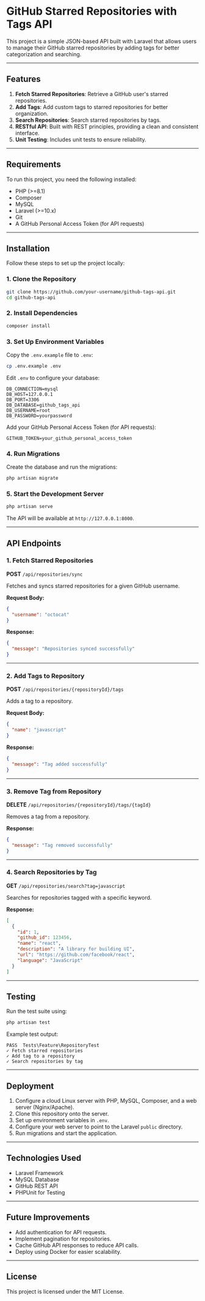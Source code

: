 # **GitHub Starred Repositories with Tags API**

This project is a simple JSON-based API built with Laravel that allows users to manage their GitHub starred repositories by adding tags for better categorization and searching.

---

## **Features**
1. **Fetch Starred Repositories**: Retrieve a GitHub user's starred repositories.
2. **Add Tags**: Add custom tags to starred repositories for better organization.
3. **Search Repositories**: Search starred repositories by tags.
4. **RESTful API**: Built with REST principles, providing a clean and consistent interface.
5. **Unit Testing**: Includes unit tests to ensure reliability.

---

## **Requirements**
To run this project, you need the following installed:
- PHP (>=8.1)
- Composer
- MySQL
- Laravel (>=10.x)
- Git
- A GitHub Personal Access Token (for API requests)

---

## **Installation**
Follow these steps to set up the project locally:

### 1. Clone the Repository
```bash
git clone https://github.com/your-username/github-tags-api.git
cd github-tags-api
```

### 2. Install Dependencies
```bash
composer install
```

### 3. Set Up Environment Variables
Copy the `.env.example` file to `.env`:
```bash
cp .env.example .env
```
Edit `.env` to configure your database:
```env
DB_CONNECTION=mysql
DB_HOST=127.0.0.1
DB_PORT=3306
DB_DATABASE=github_tags_api
DB_USERNAME=root
DB_PASSWORD=yourpassword
```

Add your GitHub Personal Access Token (for API requests):
```env
GITHUB_TOKEN=your_github_personal_access_token
```

### 4. Run Migrations
Create the database and run the migrations:
```bash
php artisan migrate
```

### 5. Start the Development Server
```bash
php artisan serve
```

The API will be available at `http://127.0.0.1:8000`.

---

## **API Endpoints**

### **1. Fetch Starred Repositories**
**POST** `/api/repositories/sync`

Fetches and syncs starred repositories for a given GitHub username.

**Request Body:**
```json
{
  "username": "octocat"
}
```

**Response:**
```json
{
  "message": "Repositories synced successfully"
}
```

---

### **2. Add Tags to Repository**
**POST** `/api/repositories/{repositoryId}/tags`

Adds a tag to a repository.

**Request Body:**
```json
{
  "name": "javascript"
}
```

**Response:**
```json
{
  "message": "Tag added successfully"
}
```

---

### **3. Remove Tag from Repository**
**DELETE** `/api/repositories/{repositoryId}/tags/{tagId}`

Removes a tag from a repository.

**Response:**
```json
{
  "message": "Tag removed successfully"
}
```

---

### **4. Search Repositories by Tag**
**GET** `/api/repositories/search?tag=javascript`

Searches for repositories tagged with a specific keyword.

**Response:**
```json
[
  {
    "id": 1,
    "github_id": 123456,
    "name": "react",
    "description": "A library for building UI",
    "url": "https://github.com/facebook/react",
    "language": "JavaScript"
  }
]
```

---

## **Testing**
Run the test suite using:
```bash
php artisan test
```
Example test output:
```
PASS  Tests\Feature\RepositoryTest
✓ Fetch starred repositories
✓ Add tag to a repository
✓ Search repositories by tag
```

---

## **Deployment**
1. Configure a cloud Linux server with PHP, MySQL, Composer, and a web server (Nginx/Apache).
2. Clone this repository onto the server.
3. Set up environment variables in `.env`.
4. Configure your web server to point to the Laravel `public` directory.
5. Run migrations and start the application.

---

## **Technologies Used**
- Laravel Framework
- MySQL Database
- GitHub REST API
- PHPUnit for Testing

---

## **Future Improvements**
- Add authentication for API requests.
- Implement pagination for repositories.
- Cache GitHub API responses to reduce API calls.
- Deploy using Docker for easier scalability.

---

## **License**
This project is licensed under the MIT License.
